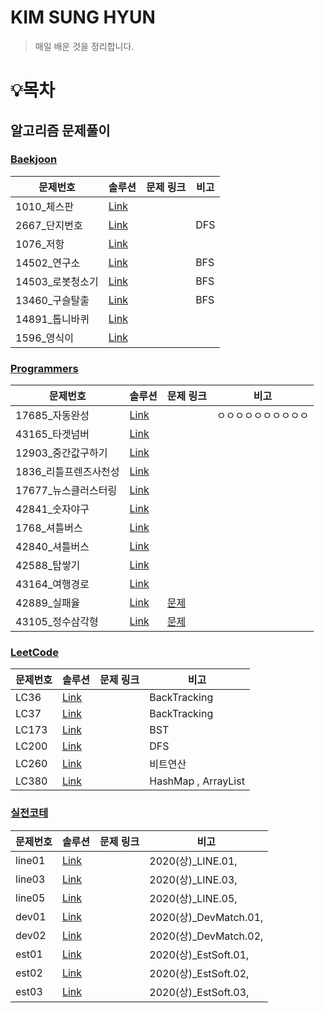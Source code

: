 # KIM SUNG HYUN

> 매일 배운 것을 정리합니다.

# :bulb:목차

## 알고리즘 문제풀이

### [Baekjoon](./알고리즘/Baekjoon)

| 문제번호         | 솔루션                                                      | 문제 링크 | 비고 |
| ---------------- | ----------------------------------------------------------- | --------- | ---- |
| 1010_체스판      | [Link](./알고리즘/Baekjoon/chespan_1018.java)               |           |      |
| 2667_단지번호    | [Link](./알고리즘/Baekjoon/danji_2667.java)                 |           | DFS  |
| 1076_저항        | [Link](./알고리즘/Baekjoon/resistance_1076.java)            |           |      |
| 14502_연구소     | [Link](./알고리즘/Baekjoon/SAMSUNG_lab_14502.java)          |           | BFS  |
| 14503_로봇청소기 | [Link](./알고리즘/Baekjoon/SAMSUNG_robot_14503.java)        |           | BFS  |
| 13460_구슬탈출   | [Link](./알고리즘/Baekjoon/SAMSUNG_guseulEscape_13460.java) |           | BFS  |
| 14891_톱니바퀴   | [Link](./알고리즘/Baekjoon/topni_14891.java)                |           |      |
| 1596_영식이      | [Link](./알고리즘/Baekjoon/yeongsik_1596.java)              |           |      |

### [Programmers](./알고리즘/Programmers)

| 문제번호              | 솔루션                                                       | 문제 링크                                                    | 비고                 |
| --------------------- | ------------------------------------------------------------ | ------------------------------------------------------------ | -------------------- |
| 17685_자동완성        | [Link](./알고리즘/Programmers/AutoComplete_17685.java)       |                                                              | ㅇㅇㅇㅇㅇㅇㅇㅇㅇㅇ |
| 43165_타겟넘버        | [Link](./알고리즘/Programmers/DFS_TargetNumber_43165.java)   |                                                              |                      |
| 12903_중간값구하기    | [Link](./알고리즘/Programmers/getMiddleNumber_12903.java)    |                                                              |                      |
| 1836_리틀프렌즈사천성 | [Link](./알고리즘/Programmers/Little_Friends_Sachunsung_1836.java) |                                                              |                      |
| 17677_뉴스클러스터링  | [Link](./알고리즘/Programmers/News_Clustering_17677.java)    |                                                              |                      |
| 42841_숫자야구        | [Link](./알고리즘/Programmers/numberBaseball_42841.java)     |                                                              |                      |
| 1768_셔틀버스         | [Link](./알고리즘/Programmers/ShuttleBus_1768.java)          |                                                              |                      |
| 42840_셔틀버스        | [Link](./알고리즘/Programmers/ShuttleBus_1768.java)          |                                                              |                      |
| 42588_탑쌓기          | [Link](./알고리즘/Programmers/top_42588.java)                |                                                              |                      |
| 43164_여행경로        | [Link](./알고리즘/Programmers/TravleRoute_43164.java)        |                                                              |                      |
| 42889_실패율          | [Link](./알고리즘/Programmers/fail_rate.java)                | [문제](https://programmers.co.kr/learn/courses/30/lessons/42889) |                      |
| 43105_정수삼각형      | [Link](./알고리즘/Programmers/integer_triangle.java)         | [문제](https://programmers.co.kr/learn/courses/30/lessons/43105?language=java) |                      |

### [LeetCode](./알고리즘/LeetCode)

| 문제번호 | 솔루션                                                       | 문제 링크 | 비고                |
| -------- | ------------------------------------------------------------ | --------- | ------------------- |
| LC36     | [Link](./알고리즘/LeetCode/LC36_ValidSudoku_BackTracking.java) |           | BackTracking        |
| LC37     | [Link](./알고리즘/LeetCode/LC37_SudokuSolver.java)           |           | BackTracking        |
| LC173    | [Link](./알고리즘/LeetCode/LC173_BinarySearchTreeIterator.java) |           | BST                 |
| LC200    | [Link](./알고리즘/LeetCode/LC200_NumberOfIsland_DFS.java)    |           | DFS                 |
| LC260    | [Link](./알고리즘/LeetCode/LC260_SingleNumber_XOR.java)      |           | 비트연산            |
| LC380    | [Link](./알고리즘/LeetCode/LC380_HashMapandArrayLIst.java)   |           | HashMap , ArrayList |

### [실전코테](./알고리즘/실전코테)

| 문제번호 | 솔루션                                       | 문제 링크 | 비고                  |
| -------- | -------------------------------------------- | --------- | --------------------- |
| line01   | [Link](./알고리즘/실전코테/line01.java)      |           | 2020(상)_LINE.01,     |
| line03   | [Link](./알고리즘/실전코테/line03.java)      |           | 2020(상)_LINE.03,     |
| line05   | [Link](./알고리즘/실전코테/line05.java)      |           | 2020(상)_LINE.05,     |
| dev01    | [Link](./알고리즘/실전코테/DevMatch_01.java) |           | 2020(상)_DevMatch.01, |
| dev02    | [Link](./알고리즘/실전코테/DevMatch_02.java) |           | 2020(상)_DevMatch.02, |
| est01    | [Link](./알고리즘/실전코테/EstSoft_01.java)  |           | 2020(상)_EstSoft.01,  |
| est02    | [Link](./알고리즘/실전코테/EstSoft_02.java)  |           | 2020(상)_EstSoft.02,  |
| est03    | [Link](./알고리즘/실전코테/EstSoft_03.java)  |           | 2020(상)_EstSoft.03,  |